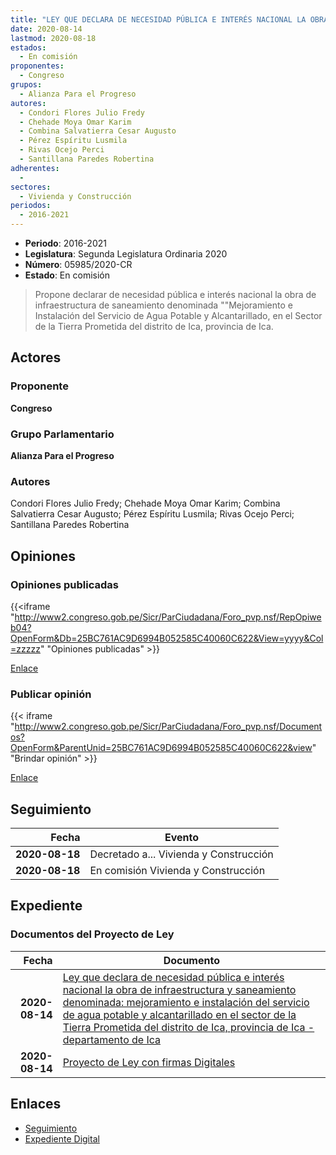 ```yaml
---
title: "LEY QUE DECLARA DE NECESIDAD PÚBLICA E INTERÉS NACIONAL LA OBRA DE INFRAESTRUCTURA Y SANEAMIENTO DENOMINADA.- MEJORAMIENTO E INSTALACIÓN DEL SERVICIO DE AGUA POTABLE Y ALCANTARILLADO EN EL SECTOR DE LA TIERRA PROMETIDA DEL DISTRITO DE ICA, PROVINCIA DE ICA-DEPARTAMENTO DE ICA"
date: 2020-08-14
lastmod: 2020-08-18
estados: 
  - En comisión
proponentes: 
  - Congreso
grupos: 
  - Alianza Para el Progreso
autores: 
  - Condori Flores Julio Fredy
  - Chehade Moya Omar Karim
  - Combina Salvatierra Cesar Augusto
  - Pérez Espíritu Lusmila
  - Rivas Ocejo Perci
  - Santillana Paredes Robertina
adherentes: 
  - 
sectores: 
  - Vivienda y Construcción
periodos: 
  - 2016-2021
---
```


- **Periodo**: 2016-2021
- **Legislatura**: Segunda Legislatura Ordinaria 2020
- **Número**: 05985/2020-CR
- **Estado**: En comisión

> Propone declarar de necesidad pública e interés nacional la obra de infraestructura de saneamiento denominada ""Mejoramiento e Instalación del Servicio de Agua Potable y Alcantarillado, en el Sector de la Tierra Prometida del distrito de Ica, provincia de Ica.


## Actores

### Proponente

**Congreso**

### Grupo Parlamentario

**Alianza Para el Progreso**

### Autores

Condori Flores Julio Fredy; Chehade Moya Omar Karim; Combina Salvatierra Cesar Augusto; Pérez Espíritu Lusmila; Rivas Ocejo Perci; Santillana Paredes Robertina


## Opiniones

### Opiniones publicadas

{{<iframe "http://www2.congreso.gob.pe/Sicr/ParCiudadana/Foro_pvp.nsf/RepOpiweb04?OpenForm&Db=25BC761AC9D6994B052585C40060C622&View=yyyy&Col=zzzzz" "Opiniones publicadas" >}}

[Enlace](http://www2.congreso.gob.pe/Sicr/ParCiudadana/Foro_pvp.nsf/RepOpiweb04?OpenForm&Db=25BC761AC9D6994B052585C40060C622&View=yyyy&Col=zzzzz)
### Publicar opinión

{{< iframe "http://www2.congreso.gob.pe/Sicr/ParCiudadana/Foro_pvp.nsf/Documentos?OpenForm&ParentUnid=25BC761AC9D6994B052585C40060C622&view" "Brindar opinión" >}}

[Enlace](http://www2.congreso.gob.pe/Sicr/ParCiudadana/Foro_pvp.nsf/Documentos?OpenForm&ParentUnid=25BC761AC9D6994B052585C40060C622&view)

## Seguimiento

| Fecha | Evento |
|------:|--------|
| **2020-08-18** | Decretado a... Vivienda y Construcción|
| **2020-08-18** | En comisión Vivienda y Construcción|


## Expediente


### Documentos del Proyecto de Ley

| Fecha | Documento |
|------:|--------|
| **2020-08-14** | [Ley que declara de necesidad pública e interés nacional la obra de infraestructura y saneamiento denominada: mejoramiento e instalación del servicio de agua potable y alcantarillado en el sector de la Tierra Prometida del distrito de Ica, provincia de Ica - departamento de Ica](http://www.leyes.congreso.gob.pe/Documentos/2016_2021/Proyectos_de_Ley_y_de_Resoluciones_Legislativas/PL05985-20200814.pdf) |
| **2020-08-14** | [Proyecto de Ley con firmas Digitales](http://www.leyes.congreso.gob.pe/Documentos/2016_2021/Proyectos_de_Ley_y_de_Resoluciones_Legislativas/Proyectos_Firmas_digitales/PL05985.pdf) |

## Enlaces 

- [Seguimiento](http://www2.congreso.gob.pe/Sicr/TraDocEstProc/CLProLey2016.nsf/f7fff46988ca05b1052578e100829cc7/723b89f4c45a0c9d052585c500142d6a?OpenDocument)
- [Expediente Digital](http://www2.congreso.gob.pe/Sicr/TraDocEstProc/CLProLey2016.nsf/f7fff46988ca05b1052578e100829cc7/723b89f4c45a0c9d052585c500142d6a?OpenDocument&Click=05257FB7005EB655.eb71d0cf91d8294e05256cdf006b5706/$Body/0.1C6C)
